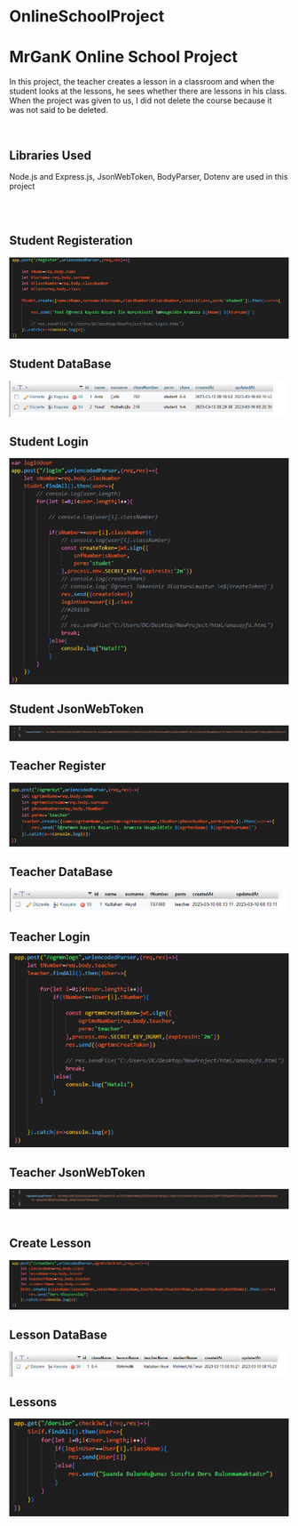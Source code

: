 # OnlineSchoolProject
<h1>MrGanK Online School Project</h1>

<p>In this project, the teacher creates a lesson in a classroom and when the student looks at the lessons, he sees whether there are lessons in his class. When the project was given to us, I did not delete the course because it was not said to be deleted.</p>
<br>
<h2> Libraries Used</h2>
<p>Node.js and Express.js, JsonWebToken, BodyParser, Dotenv are used in this project</p>
<br><br>
<h2>Student Registeration</h2>
<img src="./img/ogrenciRegister.png">
<h2>Student DataBase</h2>
<img src="./img/ogrenciDataBase.png">
<br>
<h2>Student Login</h2>
<img src="./img/ogrenciLogin.png">
<h2>Student JsonWebToken</h2>
<img src="./img/ogrenciToken.png">
<br>

<h2>Teacher Register</h2>
<img src="./img/teacherRegister.png">
<h2>Teacher DataBase</h2>
<img src="./img/teacherDataBase.png">
<h2>Teacher Login</h2>
<img src="./img/teacherLogin.png">
<h2>Teacher JsonWebToken</h2>
<img src="./img/teacherToken.png">
<br><br>

<h2>Create Lesson</h2>
<img src="./img/createLesson.png">
<h2>Lesson DataBase</h2>
<img src="./img/lessonData.png">
<h2>Lessons</h2>
<img src="./img/lessons.png">

